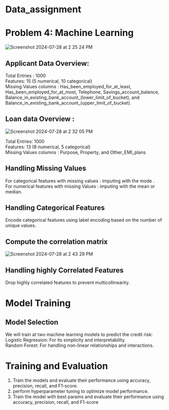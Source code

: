 # Data_assignment
# Problem 4: Machine Learning

![Screenshot 2024-07-28 at 2 25 24 PM](https://github.com/user-attachments/assets/16a0f14b-7762-4d4f-9d28-91d83f27fc48)

## Applicant Data Overview:
Total Entries : 1000  
Features: 15 (5 numerical, 10 categorical)  
Missing Values columns : Has_been_employed_for_at_least, Has_been_employed_for_at_most, Telephone, Savings_account_balance, Balance_in_existing_bank_account_(lower_limit_of_bucket), and Balance_in_existing_bank_account_(upper_limit_of_bucket).  


## Loan data Overview :

![Screenshot 2024-07-28 at 2 32 05 PM](https://github.com/user-attachments/assets/5894620c-d8c1-4816-a2ef-06f2494c15c6)

Total Entries: 1000  
Features: 13 (8 numerical, 5 categorical)  
Missing Values columns : Purpose, Property, and Other_EMI_plans

## Handling Missing Values
For categorical features with missing values :  imputing with the mode .  
For numerical features with missing Values : imputing with the mean or median.

##  Handling Categorical Features  
Encode categorical features using label encoding based on the number of unique values.  

## Compute the correlation matrix  
![Screenshot 2024-07-28 at 2 43 29 PM](https://github.com/user-attachments/assets/2ea144ba-ae44-4f48-9ae9-e8ed43cbc0a4)  

## Handling  highly Correlated Features

Drop highly correlated features to prevent multicollinearity.

# Model Training   
## Model Selection  
We will train at two machine learning models to predict the credit risk:  
Logistic Regression: For its simplicity and interpretability.  
Random Forest: For handling non-linear relationships and interactions.  


# Training and Evaluation   
1) Train the models and evaluate their performance using accuracy, precision, recall, and F1-score.
2) perform hyperparameter tuning to optimize model performance.  
3) Train the model with best params and evaluate their performance using accuracy, precision, recall, and F1-score



